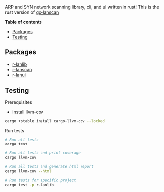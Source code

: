 ARP and SYN network scanning library, cli, and ui written in rust! This is the
rust version of [go-lanscan]

**Table of contents**
- [Packages](#packages)
- [Testing](#testing)

## Packages

- [r-lanlib](./r-lanlib/README.md)
- [r-lanscan](./r-lanscan/README.md)
- [r-lanui](./r-lanui/README.md)

## Testing

Prerequisites

- install llvm-cov

```zsh
cargo +stable install cargo-llvm-cov --locked
```

Run tests

```zsh
# Run all tests
cargo test

# Run all tests and print coverage
cargo llvm-cov

# Run all tests and generate html report
cargo llvm-cov --html

# Run tests for specific project
cargo test -p r-lanlib
```

[go-lanscan]: https://github.com/robgonnella/go-lanscan
